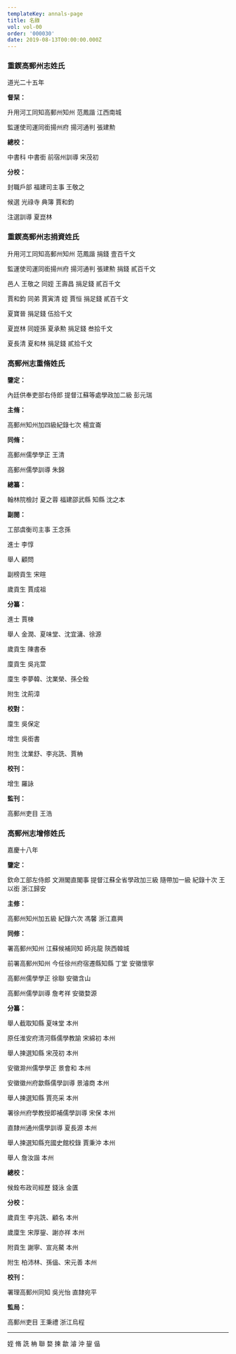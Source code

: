 ```yaml
---
templateKey: annals-page
title: 名錄
vol: vol-00
order: '000030'
date: 2019-08-13T00:00:00.000Z
---
```


### 重鍥高郵州志姓氏

道光二十五年

**督栞：**

升用河工同知高郵州知州 范鳳諧 江西南城

監運使司運同銜揚州府 揚河通判 張建勲

**總校：**

中書科 中書銜 前宿州訓導 宋茂初

**分校：**

封職戶部 福建司主事 王敬之

候選 光祿寺 典簿 賈和鈞

注選訓導 夏崑林

### 重鍥高郵州志捐資姓氏

升用河工同知高郵州知州 范鳳諧 捐錢 壹百千文

監運使司運同銜揚州府 揚河通判 張建勲 捐錢 貳百千文

邑人 王敬之 同姪 王壽昌 捐足錢 貳百千文

賈和鈞 同弟 賈寅清 姪 賈恒 捐足錢 貳百千文

夏寶晉 捐足錢 伍拾千文

夏崑林 同姪孫 夏承勲 捐足錢 叁拾千文

夏長清 夏和林 捐足錢 貳拾千文

### 高郵州志重脩姓氏

**鑒定：**

內廷供奉吏部右侍郎 提督江蘇等處學政加二級 彭元瑞

**主脩：**

高郵州知州加四級紀錄七次 楊宜崙

**同脩：**

高郵州儒學學正 王清

高郵州儒學訓導 朱錦

**總纂：**

翰林院檢討 夏之蓉
福建邵武縣 知縣 沈之本

**副閱：**

工部虞衡司主事 王念孫

進士 李惇

舉人 顧問

副榜貢生 宋暄

歲貢生 賈成祖

**分纂：**

進士 賈棟

舉人 金潤、夏味堂、沈宜滽、徐源

歲貢生 陳書泰

廩貢生 吳兆萱

廩生 李夢韓、沈業榮、孫仝銓

附生 沈荊漳 

**校對：**

廩生 吳保定

增生 吳銜書

附生 沈業舒、李兆詵、賈柟

**校刊：**

增生 羅詠

**監刊：**

高郵州吏目 王浩

### 高郵州志增修姓氏

嘉慶十八年

**鑒定：**

欽命工部左侍郎 文淵閣直閣事 提督江蘇全省學政加三級 隨帶加一級 紀錄十次 王以銜 浙江歸安

**主修：**

高郵州知州加五級 紀錄六次 馮馨 浙江嘉興

**同修：**

署高郵州知州 江蘇候補同知 師兆龍 陝西韓城

前署高郵州知州 今任徐州府宿遷縣知縣 丁堂 安徽懷寧

高郵州儒學學正 徐聯 安徽含山

高郵州儒學訓導 詹考祥 安徽婺源

**分纂：**

舉人截取知縣 夏味堂 本州

原任淮安府清河縣儒學教諭 宋綿初 本州

舉人揀選知縣 宋茂初 本州

安徽滁州儒學學正 景會和 本州

安徽徽州府歙縣儒學訓導 景濬商 本州

舉人揀選知縣 賈亮采 本州

署徐州府學教授即補儒學訓導 宋保 本州

直隸州通州儒學訓導 夏長源 本州

舉人揀選知縣充國史館校錄 賈秉沖 本州

舉人 詹汝諧 本州

**總校：**

候銓布政司經歷 錢泳 金匱

**分校：**

歲貢生 李兆詵、顧名 本州

歲廩生 宋厚鋆、謝亦祥 本州

附貢生 謝寧、宣兆鰲 本州

附生 柏沛林、孫偘、宋元善 本州

**校刊：**

署理高郵州同知 吳光怡 直隸宛平

**監局：**

高郵州吏目 王秉禮 浙江烏程

---

姪 脩 詵 柟 聯 婺 揀 歙 濬 沖
鋆 偘
